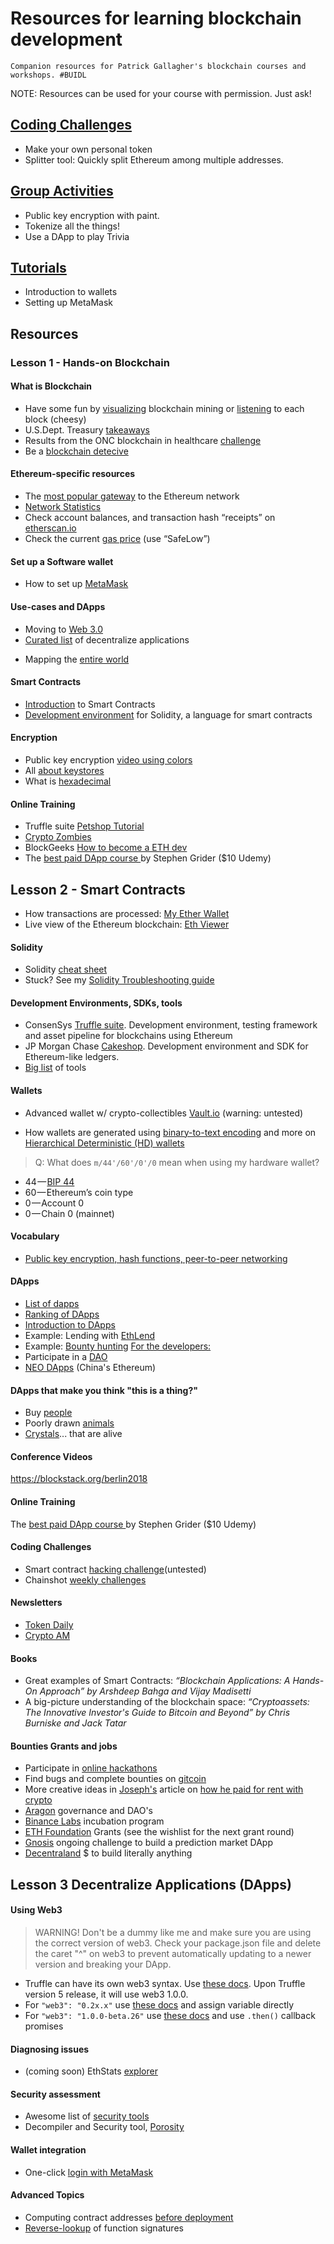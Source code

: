 # Resources for learning blockchain development

`Companion resources for Patrick Gallagher's blockchain courses and workshops. #BUIDL`

NOTE: Resources can be used for your course with permission. Just ask!

## [Coding Challenges](https://github.com/blockchainbuddha/Intro-to-Blockchain/tree/master/Solidity%20Challenges)

- Make your own personal token
- Splitter tool: Quickly split Ethereum among multiple addresses.

## [Group Activities](https://github.com/blockchainbuddha/Intro-to-Blockchain/tree/master/Activities)

- Public key encryption with paint.
- Tokenize all the things!
- Use a DApp to play Trivia

## [Tutorials](https://github.com/blockchainbuddha/Intro-to-Blockchain/tree/master/Tutorials)

- Introduction to wallets
- Setting up MetaMask

## Resources

### Lesson 1 - Hands-on Blockchain

#### What is Blockchain

- Have some fun by [visualizing](https://youtu.be/_160oMzblY8) blockchain mining or [listening](https://vimeo.com/272871263) to each block (cheesy)
- U.S.Dept. Treasury [takeaways](https://www.publicdebt.treas.gov/fsservices/gov/fit/blockchain.htm)
- Results from the ONC blockchain in healthcare [challenge](http://www.cccinnovationcenter.com/challenges/block-chain-challenge/view-winners/)
- Be a [blockchain detecive](https://ethtective.com/)

#### Ethereum-specific resources

- The [most popular gateway](https://myetherwallet.com) to the Ethereum network
- [Network Statistics](https://etherscan.io/chart/blocktime)
- Check account balances, and transaction hash “receipts” on [etherscan.io](https://etherscan.io/)
- Check the current [gas price](https://ethgasstation.info) (use “SafeLow”)

#### Set up a Software wallet

- How to set up [MetaMask](https://cryptospaceguides.com/step-by-step-guide-to-metamask/)

#### Use-cases and DApps

- Moving to [Web 3.0](https://themerkle.com/web-3-0-will-be-cheaper-to-run-and-more-secure-than-its-predecessor-heres-why/)
- [Curated list](https://dappradar.com) of decentralize applications

* Mapping the [entire world](https://map.foam.space)

#### Smart Contracts

- [Introduction](https://ethereum.org/token) to Smart Contracts
- [Development environment](http://remix.ethereum.org) for Solidity, a language for smart contracts

#### Encryption

- Public key encryption [video using colors](https://youtu.be/YEBfamv-_do)
- All [about keystores](https://medium.com/@julien.maffre/what-is-an-ethereum-keystore-file-86c8c5917b97)
- What is [hexadecimal](https://www.binaryhexconverter.com/hex-to-decimal-converter)

#### Online Training

- Truffle suite [Petshop Tutorial](https://truffleframework.com/tutorials/pet-shop)
- [Crypto Zombies](https://cryptozombies.io/)
- BlockGeeks [How to become a ETH dev](https://blockgeeks.com/guides/ethereum-developer/)
- The [best paid DApp course ](https://www.udemy.com/share/1000CIBUYZdl5bQng=/) by Stephen Grider ($10 Udemy)

## Lesson 2 - Smart Contracts

- How transactions are processed: [My Ether Wallet](https://myetherwallet.github.io/knowledge-base/gas/what-is-gas-ethereum.html)
- Live view of the Ethereum blockchain: [Eth Viewer](http://ethviewer.live/)

#### Solidity

- Solidity [cheat sheet](https://github.com/manojpramesh/solidity-cheatsheet)
- Stuck? See my [Solidity Troubleshooting guide](https://github.com/blockchainbuddha/Solidity-Troubleshooting-Guide)

#### Development Environments, SDKs, tools

- ConsenSys [Truffle suite](https://www.truffleframework.com/). Development environment, testing framework and asset pipeline for blockchains using Ethereum
- JP Morgan Chase [Cakeshop](https://github.com/jpmorganchase/cakeshop). Development environment and SDK for Ethereum-like ledgers.
- [Big list](https://github.com/ConsenSys/ethereum-developer-tools-list) of tools

#### Wallets

- Advanced wallet w/ crypto-collectibles [Vault.io](https://vault.io/) (warning: untested)

* How wallets are generated using [binary-to-text encoding](https://en.wikipedia.org/wiki/Base58) and more on [Hierarchical Deterministic (HD) wallets](https://medium.com/bitcraft/hd-wallets-explained-from-high-level-to-nuts-and-bolts-9a41545f5b0)

> Q: What does `m/44'/60'/0'/0` mean when using my hardware wallet?

- 44 — [BIP 44](https://github.com/bitcoin/bips/blob/master/bip-0044.mediawiki)
- 60 — Ethereum’s coin type
- 0 — Account 0
- 0 — Chain 0 (mainnet)

#### Vocabulary

- [Public key encryption, hash functions, peer-to-peer networking](https://medium.com/technologymadeeasy/develop-dapps-on-ethereum-tutorial-series-for-beginners-part-1-basic-terminology-866d2ce4cf34)

#### DApps

- [List of dapps ](https://www.stateofthedapps.com/)
- [Ranking of DApps ](https://dappradar.com/)
- [Introduction to DApps](https://blockchainhub.net/decentralized-applications-dapps/)
- Example: Lending with [EthLend](https://ethlend.io/#/main)
- Example: [Bounty hunting](https://bounty0x.io/)
  [For the developers: ](https://dappsforbeginners.wordpress.com/tutorials/introduction-to-development-on-ethereum/)
- Participate in a [DAO](https://medium.com/daostack/new-introducing-alchemy-budgeting-for-decentralized-organizations-b81ba8501b23)
- [NEO DApps](http://ndapp.org/) (China's Ethereum)

#### DApps that make you think "this is a thing?"

- Buy [people](https://github.com/bmby-co/contract)
- Poorly drawn [animals](https://opensea.io/assets/hedgie)
- [Crystals](https://opensea.io/)... that are alive

#### Conference Videos

https://blockstack.org/berlin2018

#### Online Training

The [best paid DApp course ](https://www.udemy.com/share/1000CIBUYZdl5bQng=/) by Stephen Grider ($10 Udemy)

#### Coding Challenges

- Smart contract [hacking challenge](https://github.com/OpenZeppelin/ethernaut)(untested)
- Chainshot [weekly challenges](https://www.chainshot.com/)

#### Newsletters

- [Token Daily](https://www.tokendaily.co/join-newsletter/kR75)
- [Crypto AM](https://cryptoam.substack.com/)

#### Books

- Great examples of Smart Contracts: _“Blockchain Applications: A Hands-On Approach” by Arshdeep Bahga and Vijay
  Madisetti_
- A big-picture understanding of the blockchain space: _“Cryptoassets: The Innovative Investor's Guide to Bitcoin and Beyond” by Chris
  Burniske and Jack Tatar_

#### Bounties Grants and jobs

- Participate in [online hackathons](https://bountyone.io/hackathons)
- Find bugs and complete bounties on [gitcoin](https://gitcoin.co/)
- More creative ideas in [Joseph's](https://github.com/jschiarizzi) article on [how he paid for rent with crypto](https://medium.com/gitcoin/how-i-paid-my-rent-with-crypto-3cfa76fe943)
- [Aragon](https://blog.aragon.org/introducing-aragon-nest-1aa8c91c0566/) governance and DAO's
- [Binance Labs](https://medium.com/binance-labs/binance-labs-incubation-program-fa709cde8644) incubation program
- [ETH Foundation](https://blog.ethereum.org/2018/08/17/ethereum-foundation-grants-update-wave-3/) Grants (see the wishlist for the next grant round)
- [Gnosis](https://gnosis.pm/gnosisx.html) ongoing challenge to build a prediction market DApp
- [Decentraland](https://blog.decentraland.org/genesis-content-funding-the-future-of-blockchain-gaming-a5cb55dca8c5) $ to build literally anything

## Lesson 3 Decentralize Applications (DApps)

#### Using Web3

> WARNING! Don't be a dummy like me and make sure you are using the correct version of web3. Check your package.json file and delete the caret "^" on web3 to prevent automatically updating to a newer version and breaking your DApp.

- Truffle can have its own web3 syntax. Use [these docs](https://truffleframework.com/docs/truffle/overview). Upon Truffle version 5 release, it will use web3 1.0.0.
- For `"web3": "0.2x.x"` use [these docs](https://github.com/ethereum/wiki/wiki/JavaScript-API) and assign variable directly
- For `"web3": "1.0.0-beta.26"` use [these docs](https://web3js.readthedocs.io/en/1.0/web3.html) and use `.then()` callback promises

#### Diagnosing issues

- (coming soon) EthStats [explorer](https://ethstats.io/)

#### Security assessment

- Awesome list of [security tools](https://github.com/trailofbits/awesome-ethereum-security)
- Decompiler and Security tool, [Porosity](https://github.com/comaeio/porosity)

#### Wallet integration

- One-click [login with MetaMask](https://www.toptal.com/ethereum/one-click-login-flows-a-metamask-tutorial)

#### Advanced Topics

- Computing contract addresses [before deployment](https://medium.com/bitclave/how-we-sent-eth-to-the-wrong-address-and-successfully-recovered-them-2fc18e09d8f6)
- [Reverse-lookup](https://www.4byte.directory/) of function signatures
